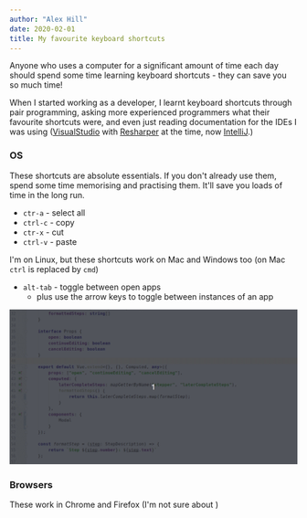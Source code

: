 ```yaml
---
author: "Alex Hill"
date: 2020-02-01
title: My favourite keyboard shortcuts
---
```


Anyone who uses a computer for a significant amount of time each day should 
spend some time learning keyboard shortcuts - they can save you so much time! 

When I started working as a developer, I learnt keyboard shortcuts through pair programming, 
asking more experienced programmers what their favourite shortcuts were, and even just reading
documentation for the IDEs I was using 
([VisualStudio](https://docs.microsoft.com/en-us/visualstudio/ide/default-keyboard-shortcuts-in-visual-studio?view=vs-2019) 
with [Resharper](https://www.jetbrains.com/help/resharper/Reference__Keyboard_Shortcuts.html) at the time,
 now [IntelliJ](https://www.jetbrains.com/help/idea/mastering-keyboard-shortcuts.html).) 

### OS
These shortcuts are absolute essentials. If you don't already use them, spend 
some time memorising and practising them. It'll save you loads of time in the long run.

* `ctr-a` - select all
* `ctrl-c` - copy
* `ctr-x` - cut
* `ctrl-v` - paste

I'm on Linux, but these shortcuts work on Mac and Windows too (on Mac `ctrl` is replaced by `cmd`)

* `alt-tab` - toggle between open apps
    * plus use the arrow keys to toggle between instances of an app
    
<img src="/img/tabchange.gif" alt="Use alt-tab to toggle between apps" />

### Browsers
These work in Chrome and Firefox (I'm not sure about )

